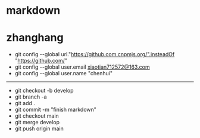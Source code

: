 # markdown
# **zhanghang**
- git config --global url."https://github.com.cnpmjs.org/".insteadOf "https://github.com/"
- git config --global user.email xiaotian712572@163.com
- git config --global user.name "chenhui"
---
- git checkout -b develop
- git branch -a 
- git add .
- git commit -m "finish markdown"
- git checkout main
- git merge develop
- git push origin main
